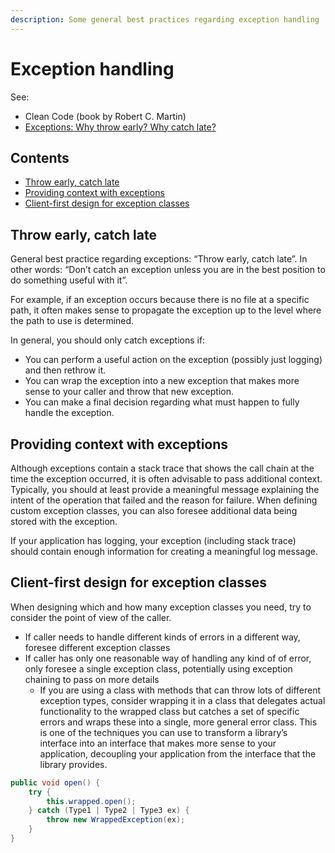 ```yaml
---
description: Some general best practices regarding exception handling
---
```


# Exception handling

See:

-   Clean Code (book by Robert C. Martin)
-   [Exceptions: Why throw early? Why catch late?](https://softwareengineering.stackexchange.com/questions/231057/exceptions-why-throw-early-why-catch-late)

## Contents

-   [Throw early, catch late](#throw-early-catch-late)
-   [Providing context with exceptions](#providing-context-with-exceptions)
-   [Client-first design for exception classes](#client-first-design-for-exception-classes)

## Throw early, catch late

General best practice regarding exceptions: “Throw early, catch late”. In other words: “Don’t catch an exception unless you are in the best position to do something useful with it”.

For example, if an exception occurs because there is no file at a specific path, it often makes sense to propagate the exception up to the level where the path to use is determined.

In general, you should only catch exceptions if:

-   You can perform a useful action on the exception (possibly just logging) and then rethrow it.
-   You can wrap the exception into a new exception that makes more sense to your caller and throw that new exception.
-   You can make a final decision regarding what must happen to fully handle the exception.

## Providing context with exceptions

Although exceptions contain a stack trace that shows the call chain at the time the exception occurred, it is often advisable to pass additional context. Typically, you should at least provide a meaningful message explaining the intent of the operation that failed and the reason for failure. When defining custom exception classes, you can also foresee additional data being stored with the exception.

If your application has logging, your exception (including stack trace) should contain enough information for creating a meaningful log message.

## Client-first design for exception classes

When designing which and how many exception classes you need, try to consider the point of view of the caller.

-   If caller needs to handle different kinds of errors in a different way, foresee different exception classes
-   If caller has only one reasonable way of handling any kind of of error, only foresee a single exception class, potentially using exception chaining to pass on more details
    -   If you are using a class with methods that can throw lots of different exception types, consider wrapping it in a class that delegates actual functionality to the wrapped class but catches a set of specific errors and wraps these into a single, more general error class.  This is one of the techniques you can use to transform a library’s interface into an interface that makes more sense to your application, decoupling your application from the interface that the library provides.

```java
public void open() {
    try {
        this.wrapped.open();
    } catch (Type1 | Type2 | Type3 ex) {
        throw new WrappedException(ex);
    }
}
```
